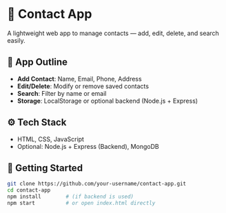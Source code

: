 # 📇 Contact App

A lightweight web app to manage contacts — add, edit, delete, and search easily.

## 🧩 App Outline

- **Add Contact**: Name, Email, Phone, Address
- **Edit/Delete**: Modify or remove saved contacts
- **Search**: Filter by name or email
- **Storage**: LocalStorage or optional backend (Node.js + Express)

## ⚙️ Tech Stack

- HTML, CSS, JavaScript
- Optional: Node.js + Express (Backend), MongoDB

## 🚀 Getting Started

```bash
git clone https://github.com/your-username/contact-app.git
cd contact-app
npm install        # (if backend is used)
npm start          # or open index.html directly
